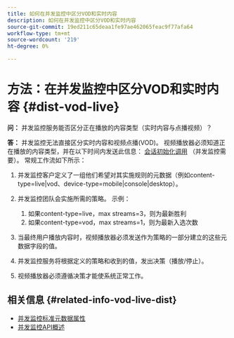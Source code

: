 ```yaml
---
title: 如何在并发监控中区分VOD和实时内容
description: 如何在并发监控中区分VOD和实时内容
source-git-commit: 19ed211c65deaa1fe97ae462065feac9f77afa64
workflow-type: tm+mt
source-wordcount: '219'
ht-degree: 0%

---
```



# 方法：在并发监控中区分VOD和实时内容 {#dist-vod-live}

**问：** 并发监控服务能否区分正在播放的内容类型（实时内容与点播视频）？



**答：** 并发监控无法直接区分实时内容和视频点播(VOD)。 视频播放器必须知道正在播放的内容类型，并在以下时间内发送此信息： [会话初始化调用](/help/concurrency-monitoring/cm-api-overview.md#session-initial) （并发监控需要）。 常规工作流如下所示：

1. 并发监控客户定义了一组他们希望对其实施规则的元数据（例如content-type=live|vod、device-type=mobile|console|desktop）。
1. 并发监控团队会实施所需的策略。 示例：
   1. 如果content-type=live，max streams=3，则为最新胜利
   1. 如果content-type=vod，max streams=1，则为最新入选次数

1. 当最终用户播放内容时，视频播放器必须发送作为策略的一部分建立的这些元数据字段的值。

1. 并发监控服务将根据定义的策略和收到的值，发出决策（播放/停止）。

1. 视频播放器必须遵循决策才能使系统正常工作。



## 相关信息 {#related-info-vod-live-dist}

* [并发监控标准元数据属性](/help/concurrency-monitoring/standard-metadata-attributes.md)
* [并发监控API概述](/help/concurrency-monitoring/cm-api-overview.md)
